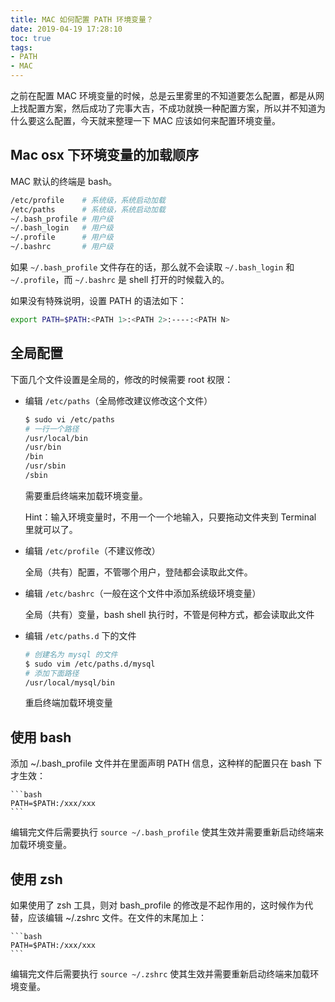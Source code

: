 ```yaml
---
title: MAC 如何配置 PATH 环境变量？
date: 2019-04-19 17:28:10
toc: true
tags:
- PATH
- MAC
---
```


之前在配置 MAC 环境变量的时候，总是云里雾里的不知道要怎么配置，都是从网上找配置方案，然后成功了完事大吉，不成功就换一种配置方案，所以并不知道为什么要这么配置，今天就来整理一下 MAC 应该如何来配置环境变量。

## Mac osx 下环境变量的加载顺序

MAC 默认的终端是 bash。

```bash
/etc/profile    # 系统级，系统启动加载
/etc/paths      # 系统级，系统启动加载
~/.bash_profile # 用户级
~/.bash_login   # 用户级
~/.profile      # 用户级
~/.bashrc       # 用户级
```

<!-- more -->

如果 `~/.bash_profile` 文件存在的话，那么就不会读取 `~/.bash_login` 和 `~/.profile`，而 `~/.bashrc` 是 shell 打开的时候载入的。

如果没有特殊说明，设置 PATH 的语法如下：

```bash
export PATH=$PATH:<PATH 1>:<PATH 2>:----:<PATH N>
```

## 全局配置

下面几个文件设置是全局的，修改的时候需要 root 权限：

- 编辑 `/etc/paths`（全局修改建议修改这个文件）

    ```bash
    $ sudo vi /etc/paths
    # 一行一个路径
    /usr/local/bin
    /usr/bin
    /bin
    /usr/sbin
    /sbin
    ```

    需要重启终端来加载环境变量。

    Hint：输入环境变量时，不用一个一个地输入，只要拖动文件夹到 Terminal 里就可以了。

- 编辑 `/etc/profile`（不建议修改）

    全局（共有）配置，不管哪个用户，登陆都会读取此文件。

- 编辑 `/etc/bashrc`（一般在这个文件中添加系统级环境变量）

    全局（共有）变量，bash shell 执行时，不管是何种方式，都会读取此文件

- 编辑 `/etc/paths.d` 下的文件

    ```bash
    # 创建名为 mysql 的文件
    $ sudo vim /etc/paths.d/mysql
    # 添加下面路径
    /usr/local/mysql/bin
    ```

    重启终端加载环境变量

## 使用 bash

添加 ~/.bash_profile 文件并在里面声明 PATH 信息，这种样的配置只在 bash 下才生效：

    ```bash
    PATH=$PATH:/xxx/xxx
    ```
编辑完文件后需要执行 `source ~/.bash_profile` 使其生效并需要重新启动终端来加载环境变量。

## 使用 zsh

如果使用了 zsh 工具，则对 bash_profile 的修改是不起作用的，这时候作为代替，应该编辑 ~/.zshrc 文件。在文件的末尾加上：

    ```bash
    PATH=$PATH:/xxx/xxx
    ```
编辑完文件后需要执行 `source ~/.zshrc` 使其生效并需要重新启动终端来加载环境变量。

